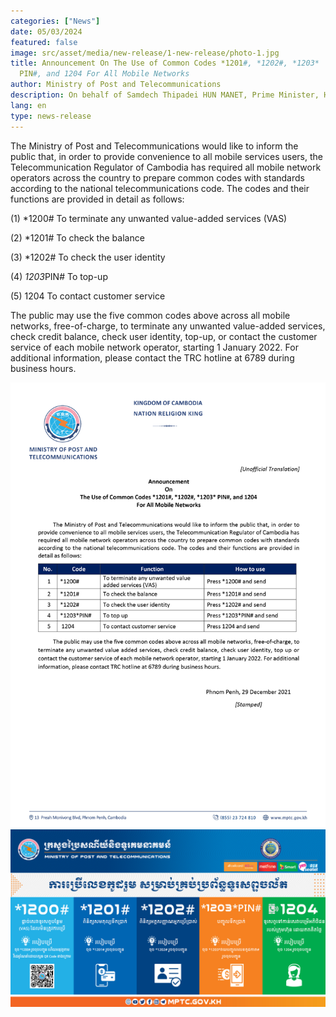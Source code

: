 ```yaml
---
categories: ["News"]
date: 05/03/2024
featured: false
image: src/asset/media/new-release/1-new-release/photo-1.jpg
title: Announcement On The Use of Common Codes *1201#, *1202#, *1203*
  PIN#, and 1204 For All Mobile Networks
author: Ministry of Post and Telecommunications
description: On behalf of Samdech Thipadei HUN MANET, Prime Minister, H.E. Santibandit Neth Savoeun, Deputy Prime Minister has presided over the meeting.
lang: en
type: news-release
---
```


The Ministry of Post and Telecommunications would like to inform the
public that, in order to provide convenience to all mobile services users, the
Telecommunication Regulator of Cambodia has required all mobile network
operators across the country to prepare common codes with standards
according to the national telecommunications code. The codes and their
functions are provided in detail as follows:

(1) \*1200# To terminate any unwanted value-added services (VAS)

(2) \*1201# To check the balance

(3) \*1202# To check the user identity

(4) *1203*PIN# To top-up

(5) 1204 To contact customer service

The public may use the five common codes above across all mobile networks,
free-of-charge, to terminate any unwanted value-added services, check credit
balance, check user identity, top-up, or contact the customer service of each
mobile network operator, starting 1 January 2022. For additional information,
please contact the TRC hotline at 6789 during business hours.

![photo 2](src/asset/media/new-release/1-new-release/photo-2.png)
![photo 3](src/asset/media/new-release/1-new-release/photo-3.jpg)
